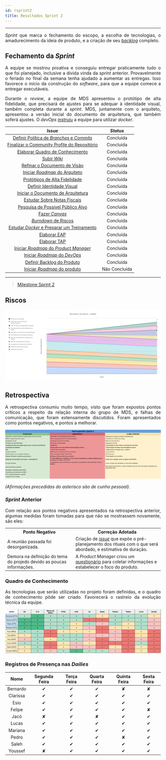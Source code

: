 ```yaml
---
id: rsprint2    
title: Resultados Sprint 2 
---
```


***    

<p align="justify">
<i>Sprint</i> que marca o fechamento do escopo, a escolha de tecnologias, o amadurecimento da ideia de produto, e a criação de seu <a href="https://docs.google.com/spreadsheets/d/1jOOtXSgxs4OZE-kTbZ6oTa4Jjy1Ix0aCNGvWIttggRk/edit#gid=0"><i>backlog</i></a> completo.</p>

## Fechamento da _Sprint_    

<p align="justify">
A equipe se mostrou proativa e conseguiu entregar praticamente tudo o que foi planejado, inclusive a dívida vinda da <i>sprint</i> anterior. Provavelmente o feriado no final da semana tenha ajudado a aumentar as entregas. Isso favorece o início da construção do <i>software</i>, para que a equipe comece a entregar executáveis.</p>

<p align="justify">
Durante o <i>review</i>, a equipe de MDS apresentou o protótipo de alta fidelidade, que precisará de ajustes para se adequar à identidade visual, também completa durante a <i>sprint</i>. MDS, juntamente com o arquiteto, apresentou a versão inicial do documento de arquitetura, que também soferá ajustes. O <i>devOps</i> <a href="https://github.com/bernardohrl/lets-docker">instruiu</a> a equipe para utilizar <i>docker</i>.</p>

</p>

|     _Issue_      |     _Status_    |
|:--------------:|:---------------:|
|[Definir Política de _Branches_ e _Commits_](https://github.com/fga-eps-mds/PDF2Knowledge/issues/10)| Concluída |
|[Finalizar o Community Profile do Repositório](https://github.com/fga-eps-mds/PDF2Knowledge/issues/15)| Concluída |
|[Elaborar Quadro de Conhecimento](https://github.com/fga-eps-mds/PDF2Knowledge/issues/40)| Concluída |
|[Subir _Wiki_ ](https://github.com/fga-eps-mds/PDF2Knowledge/issues/33)| Concluída |
|[Refinar o Documento de Visão](https://github.com/fga-eps-mds/PDF2Knowledge/issues/31)| Concluída |
|[Iniciar _Roadmap_ do Arquiteto](https://github.com/fga-eps-mds/PDF2Knowledge/issues/20)| Concluída |
|[Protótipos de Alta Fidelidade](https://github.com/fga-eps-mds/PDF2Knowledge/issues/23) | Concluída |
|[Definir Identidade Visual](https://github.com/fga-eps-mds/PDF2Knowledge/issues/22) | Concluída |
|[Iniciar o Documento de Arquitetura](https://github.com/fga-eps-mds/PDF2Knowledge/issues/27) | Concluída |
|[Estudar Sobre Notas Fiscais](https://github.com/fga-eps-mds/PDF2Knowledge/issues/32)| Concluída |
|[Pesquisa de Possível Público Alvo](https://github.com/fga-eps-mds/PDF2Knowledge/issues/37) | Concluída |
|[Fazer _Canvas_](https://github.com/fga-eps-mds/PDF2Knowledge/issues/38)| Concluída |
|[_Burndown_ de Riscos](https://github.com/fga-eps-mds/PDF2Knowledge/issues/9)| Concluída |
|[Estudar _Docker_ e Preparar um Treinamento](https://github.com/fga-eps-mds/PDF2Knowledge/issues/39)| Concluída |
|[Elaborar EAP](https://github.com/fga-eps-mds/PDF2Knowledge/issues/11)| Concluída |
|[Elaborar TAP](https://github.com/fga-eps-mds/PDF2Knowledge/issues/12)| Concluída |
|[Iniciar _Roadmap_ do _Product Manager_](https://github.com/fga-eps-mds/PDF2Knowledge/issues/34)| Concluída | 
|[Iniciar _Roadmap_ do _DevOps_](https://github.com/fga-eps-mds/PDF2Knowledge/issues/35)| Concluída |
|[Definir Backlog do Produto](https://github.com/fga-eps-mds/PDF2Knowledge/issues/36) | Concluída | 
|[Iniciar _Roadmap_ do produto](https://github.com/fga-eps-mds/PDF2Knowledge/issues/8)| Não Concluída |   

---    

> [Milestone Sprint 2](https://github.com/fga-eps-mds/PDF2Knowledge/milestone/3?closed=1)


## Riscos

[![S2](assets/BurndowndeRiscos-S2.png "Clique para ver em detalhes")](https://docs.google.com/spreadsheets/d/1PYjMMXbWRgKwY5oZH5ekg4VbqTYYfdJImHmxCLH62xI/edit#gid=0) 

## Retrospectiva     


<p align="justify">
A retrospectiva consumiu muito tempo, visto que foram expostos pontos críticos a respeito da relação interna do grupo de MDS, e falhas de comunicação, que foram extensamente discutidos. Foram apresentados como pontos negativos, e pontos a melhorar.
</p> 

[![S2](assets/Retrospectiva-S2.png "Clique para ver em detalhes")](https://docs.google.com/spreadsheets/d/1SwrbhRVE0lLx0K-8wPtjzFHJ86G5oUCzknl2b8s2odg/edit#gid=949177031)    

_(Afirmações precedidas do asterisco são de cunho pessoal)._
 

### _Sprint_ Anterior

<p align="justify">
Com relação aos pontos negativos apresentados na retrospectiva anterior, algumas medidas foram tomadas para que não se mostrassem novamente, são eles:

<table>
  <tr>
    <th>Ponto Negativo</th>
    <th>Correção Adotada</th>
  </tr>
  <tr>
    <td>A reunião passada foi desorganizada.</td>
    <td>Criação de <a href="https://github.com/fga-eps-mds/2018.2-Kalkuli/issues/29"><i>issue</i></a> que expõe o pré-planejamento dos rituais com o que será abordado, e estimativa de duração.</td>
  </tr>
  <tr>
    <td>Demora na definição do tema do projedo devido as poucas informações.</td>
    <td>A <i>Product Manager</i> criou um <a href="https://github.com/fga-eps-mds/2018.2-Kalkuli/issues/37">questionário</a> para coletar informações e estabelecer o foco do produto.</td>
  </tr>
</table>
</p>


### Quadro de Conhecimento   

<p align="justify">
As tecnologias que serão utilizadas no projeto foram definidas, e o quadro de conhecimento pôde ser criado. Favorecerá o rastreio da evolução técnica da equipe.
</p>

[![S2](assets/Conhecimento-S2.png "Clique para ver em detalhes")](https://docs.google.com/spreadsheets/d/19OGoemAfy_4nSFBbycD4kIoBFJwUjbXB7vxuQi8HLqY/edit#gid=1094896728)



### Registros de Presença nas _Dailies_    

| Nome    |Segunda Feira      | Terça Feira      | Quarta Feira     | Quinta Feira      | Sexta Feira      |     
|:-----:  |:-----------------:|:----------------:|:----------------:|:-----------------:|:----------------:|
|Bernardo |         ✔         |         ✔        |         ✔        |          ✘        |          ✘       |
|Clarissa |         ✔         |         ✔        |         ✔        |         ✔         |         ✔        |
|Esio     |         ✔         |         ✔        |         ✔        |         ✔         |         ✔        |
|Felipe   |         ✔         |         ✔        |         ✔        |         ✔         |          ✘       |
|Jacó     |          ✘        |         ✔        |         ✘        |         ✔         |         ✔        |
|Lucas    |         ✔         |         ✔        |         ✔        |         ✔         |         ✔        |
|Mariana  |         ✔         |         ✔        |         ✔        |         ✔         |         ✔        |
|Pedro    |         ✔         |         ✔        |         ✔        |         ✘         |         ✔        |
|Saleh    |         ✔         |         ✔        |         ✔        |         ✔         |         ✔        |
|Youssef  |          ✘        |         ✔        |         ✔        |         ✔         |         ✔        |
 


